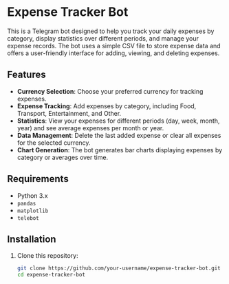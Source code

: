 # Expense Tracker Bot

This is a Telegram bot designed to help you track your daily expenses by category, display statistics over different periods, and manage your expense records. The bot uses a simple CSV file to store expense data and offers a user-friendly interface for adding, viewing, and deleting expenses.

## Features

- **Currency Selection**: Choose your preferred currency for tracking expenses.
- **Expense Tracking**: Add expenses by category, including Food, Transport, Entertainment, and Other.
- **Statistics**: View your expenses for different periods (day, week, month, year) and see average expenses per month or year.
- **Data Management**: Delete the last added expense or clear all expenses for the selected currency.
- **Chart Generation**: The bot generates bar charts displaying expenses by category or averages over time.

## Requirements

- Python 3.x
- `pandas`
- `matplotlib`
- `telebot`

## Installation

1. Clone this repository:
   ```bash
   git clone https://github.com/your-username/expense-tracker-bot.git
   cd expense-tracker-bot
